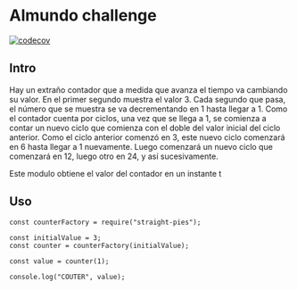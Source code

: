# Almundo challenge

[![codecov](https://codecov.io/gh/lucianorusso/alm-challenge-ljr-straight-pies/branch/master/graph/badge.svg)](https://codecov.io/gh/lucianorusso/alm-challenge-ljr-straight-pies)

## Intro

Hay un extraño contador que a medida que avanza el tiempo va cambiando su valor. En el primer segundo muestra el valor 3. Cada segundo que pasa, el número que se muestra se va decrementando en 1 hasta llegar a 1. Como el contador cuenta por ciclos, una vez que se llega a 1, se comienza a contar un nuevo ciclo que comienza con el doble del valor inicial del ciclo anterior. Como el ciclo anterior comenzó en 3, este nuevo ciclo comenzará en 6 hasta llegar a 1 nuevamente. Luego comenzará un nuevo ciclo que comenzará en 12, luego otro en 24, y así sucesivamente.

Este modulo obtiene el valor del contador en un instante t

## Uso

```javacript
const counterFactory = require("straight-pies");

const initialValue = 3;
const counter = counterFactory(initialValue);

const value = counter(1);

console.log("COUTER", value);
```
